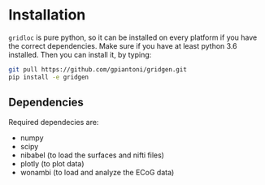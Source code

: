 # Installation

`gridloc` is pure python, so it can be installed on every platform if you have the correct dependencies.
Make sure if you have at least python 3.6 installed.
Then you can install it, by typing:

```bash
git pull https://github.com/gpiantoni/gridgen.git
pip install -e gridgen
```

## Dependencies

Required dependecies are:

* numpy
* scipy
* nibabel (to load the surfaces and nifti files)
* plotly (to plot data)
* wonambi (to load and analyze the ECoG data)
